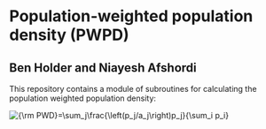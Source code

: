 # Population-weighted population density (PWPD)
## Ben Holder and Niayesh Afshordi

This repository contains a module of subroutines for calculating the population weighted population density:

<img src="https://latex.codecogs.com/gif.latex?{\rm&space;PWD}=\sum_j\frac{\left(p_j/a_j\right)p_j}{\sum_i&space;p_i}" title="{\rm PWD}=\sum_j\frac{\left(p_j/a_j\right)p_j}{\sum_i p_i}" />
